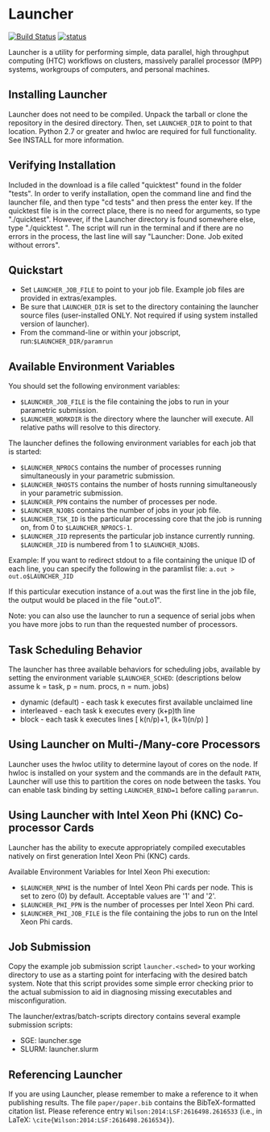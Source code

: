 # Launcher
[![Build Status](https://travis-ci.org/marshalllerner/launcher.svg?branch=master)](https://travis-ci.org/marshalllerner/launcher)
[![status](http://joss.theoj.org/papers/7b5df63cd8a40f557d66051695d300a7/status.svg)](http://joss.theoj.org/papers/7b5df63cd8a40f557d66051695d300a7)

Launcher is a utility for performing simple, data parallel, high throughput computing (HTC) workflows on clusters, massively parallel processor (MPP) systems, workgroups of computers, and personal machines.

## Installing Launcher
Launcher does not need to be compiled. Unpack the tarball or clone the repository in the desired directory. Then, set `LAUNCHER_DIR` to point to that location. Python 2.7 or greater and hwloc are required for full functionality. See INSTALL for more information.

## Verifying Installation

Included in the download is a file called "quicktest" found in the folder "tests". In order to verify installation, open the command line and find the launcher file, and then type "cd tests" and then press the enter key. If the quicktest file is in the correct place, there is no need for arguments, so type "./quicktest". However, if the Launcher directory is found somewhere else, type "./quicktest <Launcher directory>". The script will run in the terminal and if there are no errors in the process, the last line will say "Launcher: Done. Job exited without errors".

## Quickstart

* Set `LAUNCHER_JOB_FILE` to point to your job file. Example job files are provided in extras/examples.
* Be sure that `LAUNCHER_DIR` is set to the directory containing the launcher source files (user-installed ONLY. Not required if using system installed version of launcher).
* From the command-line or within your jobscript, run:`$LAUNCHER_DIR/paramrun`

## Available Environment Variables

You should set the following environment variables:

* `$LAUNCHER_JOB_FILE` is the file containing the jobs to run in your parametric submission.
* `$LAUNCHER_WORKDIR` is the directory where the launcher will execute. All relative paths will resolve to this directory.

The launcher defines the following environment variables for each job that is started:

* `$LAUNCHER_NPROCS` contains the number of processes running simultaneously in your parametric submission.
* `$LAUNCHER_NHOSTS` contains the number of hosts running simultaneously in your parametric submission.
* `$LAUNCHER_PPN` contains the number of processes per node.
* `$LAUNCHER_NJOBS` contains the number of jobs in your job file.
* `$LAUNCHER_TSK_ID` is the particular processing core that the job is running on, from 0 to `$LAUNCHER_NPROCS-1`.
* `$LAUNCHER_JID` represents the particular job instance currently running. `$LAUNCHER_JID` is numbered from 1 to `$LAUNCHER_NJOBS`.

Example: If you want to redirect stdout to a file containing the unique ID of each line, you can specify the following in the paramlist file: ```a.out > out.o$LAUNCHER_JID```

If this particular execution instance of a.out was the first line in the job file, the output would be placed in the file "out.o1".

Note: you can also use the launcher to run a sequence of serial jobs when you have more jobs to run than the requested number of processors.  

## Task Scheduling Behavior

The launcher has three available behaviors for scheduling jobs, available by setting the environment variable `$LAUNCHER_SCHED`: (descriptions below assume k = task, p = num. procs, n = num. jobs)

* dynamic (default) - each task k executes first available unclaimed line
* interleaved - each task k executes every (k+p)th line
* block - each task k executes lines [ k(n/p)+1, (k+1)(n/p) ]

## Using Launcher on Multi-/Many-core Processors
Launcher uses the hwloc utility to determine layout of cores on the node. If hwloc is installed on your system and the commands are in the default `PATH`, Launcher will use this to partition the cores on node between the tasks. You can enable task binding by setting `LAUNCHER_BIND=1` before calling `paramrun`.

## Using Launcher with Intel Xeon Phi (KNC) Co-processor Cards

Launcher has the ability to execute appropriately compiled executables natively on first generation Intel Xeon Phi (KNC) cards.

Available Environment Variables for Intel Xeon Phi execution:

* `$LAUNCHER_NPHI` is the number of Intel Xeon Phi cards per node. This is set to zero (0) by default. Acceptable values are '1' and '2'.
* `$LAUNCHER_PHI_PPN` is the number of processes per Intel Xeon Phi card.
* `$LAUNCHER_PHI_JOB_FILE` is the file containing the jobs to run on the Intel Xeon Phi cards.

## Job Submission

Copy the example job submission script `launcher.<sched>` to your working directory to use as a starting point for interfacing with the desired batch system. Note that this script provides some simple error checking prior to the actual submission to aid in diagnosing missing executables and misconfiguration.

The launcher/extras/batch-scripts directory contains several example submission scripts:
  * SGE:   launcher.sge
  * SLURM: launcher.slurm

## Referencing Launcher
If you are using Launcher, please remember to make a reference to it when publishing results. The file `paper/paper.bib` contains the BibTeX-formatted citation list. Please reference entry `Wilson:2014:LSF:2616498.2616533` (i.e., in LaTeX: `\cite{Wilson:2014:LSF:2616498.2616534}`).
